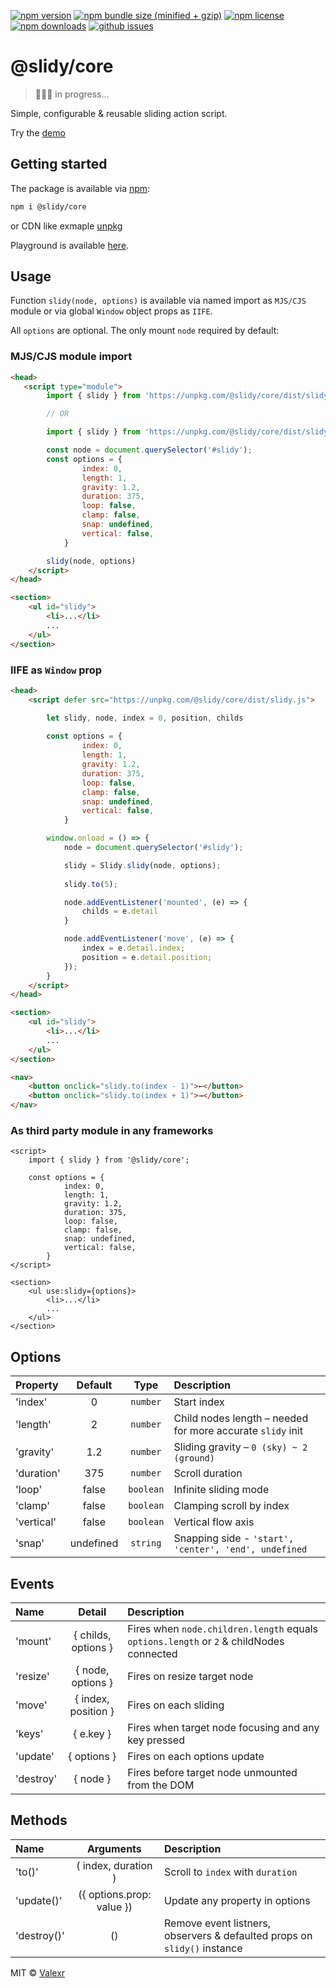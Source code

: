 [![npm version](https://img.shields.io/npm/v/@slidy/core)](https://www.npmjs.com/package/@slidy/core)
[![npm bundle size (minified + gzip)](https://img.shields.io/bundlephobia/minzip/@slidy/core)](https://bundlephobia.com/package/@slidy/core)
[![npm license](https://img.shields.io/npm/l/@slidy/core)](https://www.npmjs.com/package/@slidy/core)
[![npm downloads](https://img.shields.io/npm/dt/@slidy/core)](https://www.npmjs.com/package/@slidy/core)
[![github issues](https://img.shields.io/github/issues/valexr/slidy)](https://github.com/Valexr/slidy/issues)

# @slidy/core

> 👨🏻‍💻 in progress...

Simple, configurable & reusable sliding action script.

Try the [demo]


## Getting started

The package is available via [npm]:

```sh
npm i @slidy/core
```
or CDN like exmaple [unpkg](CND)

Playground is available [here](REPL).


## Usage

Function `slidy(node, options)` is available via named import as `MJS/CJS` module or via global `Window` object props as `IIFE`. 

All `options` are optional. The only mount `node` required by default:

### MJS/CJS module import

```html
<head>
   <script type="module">
        import { slidy } from 'https://unpkg.com/@slidy/core/dist/slidy.mjs';

        // OR

        import { slidy } from 'https://unpkg.com/@slidy/core/dist/slidy.cjs';

        const node = document.querySelector('#slidy');
        const options = {
                index: 0,
                length: 1,
                gravity: 1.2,
                duration: 375,
                loop: false,
                clamp: false,
                snap: undefined,
                vertical: false,
            }

        slidy(node, options)
    </script>
</head>

<section>
    <ul id="slidy">
        <li>...</li>
        ...
    </ul>
</section>
```

### IIFE as `Window` prop

```html
<head>
    <script defer src="https://unpkg.com/@slidy/core/dist/slidy.js">

        let slidy, node, index = 0, position, childs
    
        const options = {
                index: 0,
                length: 1,
                gravity: 1.2,
                duration: 375,
                loop: false,
                clamp: false,
                snap: undefined,
                vertical: false,
            }

        window.onload = () => {
            node = document.querySelector('#slidy');

            slidy = Slidy.slidy(node, options);
            
            slidy.to(5);

            node.addEventListener('mounted', (e) => {
                childs = e.detail
            }

            node.addEventListener('move', (e) => {
                index = e.detail.index;
                position = e.detail.position;
            });
        }
    </script>
</head>

<section>
    <ul id="slidy">
        <li>...</li>
        ...
    </ul>
</section>

<nav>
    <button onclick="slidy.to(index - 1)">←</button>
    <button onclick="slidy.to(index + 1)">→</button>
</nav>
```

### As third party module in any frameworks

```svelte
<script>
    import { slidy } from '@slidy/core';

    const options = {
            index: 0,
            length: 1,
            gravity: 1.2,
            duration: 375,
            loop: false,
            clamp: false,
            snap: undefined,
            vertical: false,
        }
</script>

<section>
    <ul use:slidy={options}>
        <li>...</li>
        ...
    </ul>
</section>
```


## Options

| Property     | Default          | Type       | Description |
| :----------- | :--------------: | :--------: | :---------- |
| 'index'      | 0                | `number`   | Start index |
| 'length'     | 2                | `number`   | Child nodes length – needed for more accurate `slidy` init |
| 'gravity'    | 1.2              | `number`   | Sliding gravity – `0 (sky) ~ 2 (ground)` |
| 'duration'   | 375              | `number`   | Scroll duration |
| 'loop'       | false            | `boolean`  | Infinite sliding mode |
| 'clamp'      | false            | `boolean`  | Clamping scroll by index |
| 'vertical'   | false            | `boolean`  | Vertical flow axis |
| 'snap'       | undefined        | `string`   | Snapping side - `'start', 'center', 'end', undefined` |


## Events

| Name     | Detail               | Description |
| :------- | :------------------: | :---------- |
| 'mount'  | { childs, options }  | Fires when `node.children.length` equals `options.length` or `2` & childNodes connected |
| 'resize' | { node, options }    | Fires on resize target node |
| 'move'   | { index, position }  | Fires on each sliding |
| 'keys'   | { e.key }            | Fires when target node focusing and any key pressed |
| 'update' | { options }          | Fires on each options update |
| 'destroy'| { node }             | Fires before target node unmounted from the DOM |


## Methods

| Name        | Arguments                 | Description |
| :---------- | :-----------------------: | :---------- |
| 'to()'      | ( index, duration )       | Scroll to `index` with `duration` |
| 'update()'  | ({ options.prop: value }) | Update any property in options |
| 'destroy()' | ()                        | Remove event listners, observers & defaulted props on `slidy()` instance |



MIT &copy; [Valexr](https://github.com/Valexr)

[demo]: https://slidy-core.surge.sh
[npm]: https://www.npmjs.com/package/@slidy/core
[cdn]: https://unpkg.com/@slidy/core/
[repl]: https://svelte.dev/repl/8edad715f4054a20ac9b43af28b17083
